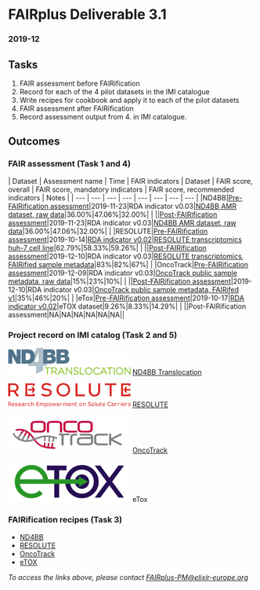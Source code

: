 # FAIRplus Deliverable 3.1 

### 2019-12

## Tasks

1. FAIR assessment before FAIRification
2. Record for each of the 4 pilot datasets in the IMI catalogue
3. Write recipes for cookbook and apply it to each of the pilot datasets
4. FAIR assessment after FAIRification
5. Record assessment output from 4. in IMI catalogue.

## Outcomes

### FAIR assessment (Task 1 and 4)

| Dataset | Assessment name | Time | FAIR indicators | Dataset |  FAIR score, overall | FAIR score, mandatory indicators | FAIR score, recommended indicators | Notes | 
| --- | --- | --- | --- | --- | --- | --- | --- | 
|ND4BB|[Pre-FAIRification assessment](https://docs.google.com/spreadsheets/d/1zFcmllpD0loX_yi9NE56vFxbH_RaW-Z1/edit#gid=1320380260)|2019-11-23|RDA indicator v0.03|[ND4BB AMR dataset, raw data](https://www.dsf.unica.it/translocation/db/)|36.00%|47.06%|32.00%| |
||[Post-FAIRification assessment](https://docs.google.com/spreadsheets/d/1zFcmllpD0loX_yi9NE56vFxbH_RaW-Z1/edit#gid=1320380260)|2019-11-23|RDA indicator v0.03|[ND4BB AMR dataset, raw data](https://www.dsf.unica.it/translocation/db/)|36.00%|47.06%|32.00%| |
|RESOLUTE|[Pre-FAIRification assessment](https://docs.google.com/spreadsheets/d/1abQ5_sOmBWbxAZhQVEUxQ_ybI1yTi0t-tJAVY5J5VY8/edit#gid=1637344573)|2019-10-14|[RDA indicator v0.02](https://github.com/RDA-FAIR/FAIR-data-maturity-model-WG/tree/master/results%20of%20preliminary%20analysis/v0.02)|[RESOLUTE transcriptomics huh-7 cell line](https://trace.ncbi.nlm.nih.gov/Traces/sra/?run=SRR9161237)|62.79%|58.33%|59.26%| |
||[Post-FAIRification assessment](https://docs.google.com/spreadsheets/d/1abQ5_sOmBWbxAZhQVEUxQ_ybI1yTi0t-tJAVY5J5VY8/edit#gid=400270956)|2019-12-10|RDA indicator v0.03|[RESOLUTE transcriptomics, FAIRified sample metadata](https://www.ncbi.nlm.nih.gov/biosample?LinkName=bioproject_biosample_all&from_uid=545487)|83%|82%|67%| |
|OncoTrack|[Pre-FAIRification assessment](https://docs.google.com/spreadsheets/d/12TO6C-WNNjbM1ktiLsLTtemy1LUOHFa4/edit#gid=1320380260)|2019-12-09|RDA indicator v0.03|[OncoTrack public sample metadata, raw data](https://owncloud.lcsb.uni.lu/apps/files/?dir=/ONCOTRACK/ncomms14262&fileid=11235020)|15%|23%|10%| |
||[Post-FAIRification assessment](https://docs.google.com/spreadsheets/d/12TO6C-WNNjbM1ktiLsLTtemy1LUOHFa4/edit#gid=540023127)|2019-12-10|RDA indicator v0.03|[OncoTrack public sample metadata, FAIRifed v1](https://owncloud.lcsb.uni.lu/apps/files/?dir=/ONCOTRACK/sample_metadata_ETL/metadata_BSD_JSON&fileid=14712690)|35%|46%|20%| |
|eTox|[Pre-FAIRification assessment](https://docs.google.com/spreadsheets/d/1v_S7qGo1RJh-bK6C1IR9EAsz7UpJUNQx5gFlCtTQapQ/edit#gid=1637344573)|2019-10-17|[RDA indicator v0.02](https://github.com/RDA-FAIR/FAIR-data-maturity-model-WG/tree/master/results%20of%20preliminary%20analysis/v0.02)|eTOX dataset|9.26%|8.33%|14.29%| |
||Post-FAIRification assessment|NA|NA|NA|NA|NA|NA||

### Project record on IMI catalog (Task 2 and 5)

<img src="/img/nd4bb.png" width="250"> [ND4BB Translocation](https://datacatalog.elixir-luxembourg.org/dataset/79d1c3a2-104d-11ea-9e31-0050569a29db)


<img src="/img/resolute.png" width="250"> [RESOLUTE](https://datacatalog.elixir-luxembourg.org/dataset/79d2691a-104d-11ea-9e31-0050569a29db)


<img src="/img/oncotrack.jpg" width="250"> [OncoTrack](httgitps://datacatalog.elixir-luxembourg.org/dataset/64f33e4f-0d6d-4062-86c5-9c3db4e3a99a)


<img src="/img/etox.png" width="250"> eTox


### FAIRification recipes (Task 3)

- [ND4BB](https://drive.google.com/drive/u/3/folders/1dudvrG-dtfwm0fseQ1HAFwSMujSuSwLD)
- [RESOLUTE](https://docs.google.com/document/d/16kVTSJCpBQbS1QoEVU7bKYxmZXwhKz6YDsBKYc4Pfv0/edit?usp=sharing)
- [OncoTrack](https://docs.google.com/document/d/1D_H5g-GToDYup3fP76RKir6_RLnTNvS1-tXaSUz5Y4I/edit?usp=sharing)
- [eTOX](https://docs.google.com/document/d/1W-Ooqy_LGdS-M1AwNxsn5GXgIaUlr7YdgwTl4dElKus/edit?usp=sharing)


_To access the links above, please contact [FAIRplus-PM@elixir-europe.org](FAIRplus-PM@elixir-europe.org)_

